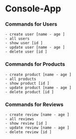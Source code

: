 # Console-App
### Commands for Users
```
- create user [name - age ]
- all users
- show user [id ]
- update user [name - age ]
- delete user [id ]

```
### Commands for Products
```
- create product [name - age ]
- all products
- show product [id ]
- update product [name - age ]
- delete product [id ]

```
### Commands for Reviews
```
- create review [name - age ]
- all reviews
- show review [id ]
- update review [name - age ]
- delete review [id ]

```
